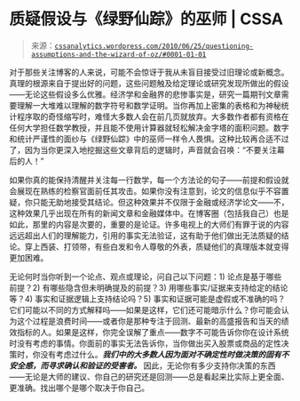 <!--yml

分类：未分类

日期：2024-05-12 18:22:59

-->

# 质疑假设与《绿野仙踪》的巫师 | CSSA

> 来源：[`cssanalytics.wordpress.com/2010/06/25/questioning-assumptions-and-the-wizard-of-oz/#0001-01-01`](https://cssanalytics.wordpress.com/2010/06/25/questioning-assumptions-and-the-wizard-of-oz/#0001-01-01)

对于那些关注博客的人来说，可能不会惊讶于我从未盲目接受过旧理论或新概念。真理的根源来自于提出好的问题，这些问题触及给定理论或研究发现所做出的假设——无论这些假设多么优雅。经济学和金融界的悲惨事实是，研究一篇期刊文章需要理解一大堆难以理解的数字符号和数学证明。当你再加上密集的表格和为神秘统计程序取的奇怪缩写时，难怪大多数人会在前几页就放弃。大多数作者都有资格在任何大学担任数学教授，并且能不使用计算器就轻松解决金字塔的面积问题。数字和统计严谨性的面纱与《绿野仙踪》中的巫师一样令人畏惧。这种比较再合适不过了，因为当你更深入地挖掘这些文章背后的逻辑时，声音就会召唤：“不要关注幕后的人！”

如果你真的能保持清醒并关注每一行数学，每一个方法论的句子——前提和假设就会展现在熟练的检察官面前任其攻击。如果你没有注意到，论文的信息似乎不容置疑，你只能无助地接受其结论。但这种效果并不仅限于金融或经济学论文——不，这种效果几乎出现在所有的新闻文章和金融媒体中。在博客圈（包括我自己）也是如此，那里的内容是次要的，重要的是论证。许多电视上的大师们有罪于说的内容远远超出人们的理解能力，引用的事实无法验证，这有助于他们做出无法质疑的结论。穿上西装、打领带，有些白发和令人尊敬的外表，质疑他们的真理版本就变得更加困难。

无论何时当你听到一个论点、观点或理论，问自己以下问题：1) 论点是基于哪些前提？2) 有哪些隐含但未明确提及的前提？3) 用哪些事实/证据来支持给定的结论等？4) 事实和证据逻辑上支持结论吗？5) 事实和证据可能是虚假或不准确的吗？它们可能以不同的方式解释吗——如果是这样，它们还可能暗示什么？你可能会认为这个过程是浪费时间——或者你是那种专注于回测、最新的高盛报告和当天的绩效指标的人。如果是这样，你完全误解了重点——数字不可能告诉你你在设计系统时没有考虑的事情。你面前的事实无法告诉你，当你做出买入股票或商品的定性决策时，你没有考虑过什么。***我们中的大多数人因为面对不确定性时做决策的固有不安全感，而寻求确认和验证的受害者。*** 因此，无论你有多少支持你决策的东西——无论是大师的建议、你自己的研究还是回测——总是看起来比实际上更全面、更准确。找出哪个是哪个取决于你自己。
